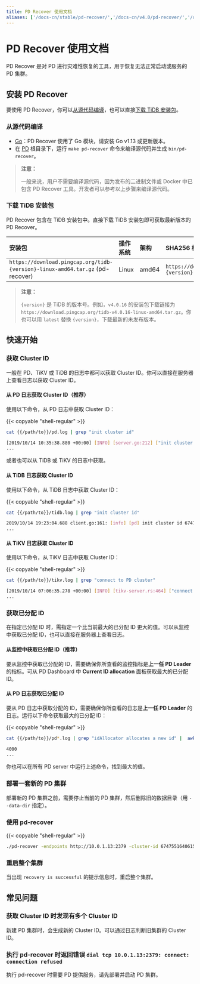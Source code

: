 ```yaml
---
title: PD Recover 使用文档
aliases: ['/docs-cn/stable/pd-recover/','/docs-cn/v4.0/pd-recover/','/docs-cn/stable/reference/tools/pd-recover/','/docs-cn/tools/pd-recover/','/docs-cn/v4.0/reference/tools/pd-recover/']
---
```


# PD Recover 使用文档

PD Recover 是对 PD 进行灾难性恢复的工具，用于恢复无法正常启动或服务的 PD 集群。

## 安装 PD Recover

要使用 PD Recover，你可以[从源代码编译](#从源代码编译)，也可以直接[下载 TiDB 安装包](#下载-tidb-安装包)。

### 从源代码编译

* [Go](https://golang.org/)：PD Recover 使用了 Go 模块，请安装 Go v1.13 或更新版本。
* 在 [PD](https://github.com/pingcap/pd) 根目录下，运行 `make pd-recover` 命令来编译源代码并生成 `bin/pd-recover`。

> **注意：**
>
> 一般来说，用户不需要编译源代码，因为发布的二进制文件或 Docker 中已包含 PD Recover 工具。开发者可以参考以上步骤来编译源代码。

### 下载 TiDB 安装包

PD Recover 包含在 TiDB 安装包中。直接下载 TiDB 安装包即可获取最新版本的 PD Recover。

| 安装包 | 操作系统 | 架构 | SHA256 校验和 |
|:---|:---|:---|:---|
| `https://download.pingcap.org/tidb-{version}-linux-amd64.tar.gz` (pd-recover) | Linux | amd64 | `https://download.pingcap.org/tidb-{version}-linux-amd64.sha256` |

> **注意：**
>
> `{version}` 是 TiDB 的版本号。例如，`v4.0.16` 的安装包下载链接为 `https://download.pingcap.org/tidb-v4.0.16-linux-amd64.tar.gz`。你也可以用 `latest` 替换 `{version}`，下载最新的未发布版本。

## 快速开始

### 获取 Cluster ID

一般在 PD、TiKV 或 TiDB 的日志中都可以获取 Cluster ID。你可以直接在服务器上查看日志以获取 Cluster ID。

#### 从 PD 日志获取 Cluster ID（推荐）

使用以下命令，从 PD 日志中获取 Cluster ID：

{{< copyable "shell-regular" >}}

```bash
cat {{/path/to}}/pd.log | grep "init cluster id"
```

```bash
[2019/10/14 10:35:38.880 +00:00] [INFO] [server.go:212] ["init cluster id"] [cluster-id=6747551640615446306]
...
```

或者也可以从 TiDB 或 TiKV 的日志中获取。

#### 从 TiDB 日志获取 Cluster ID

使用以下命令，从 TiDB 日志中获取 Cluster ID：

{{< copyable "shell-regular" >}}

```bash
cat {{/path/to}}/tidb.log | grep "init cluster id"
```

```bash
2019/10/14 19:23:04.688 client.go:161: [info] [pd] init cluster id 6747551640615446306
...
```

#### 从 TiKV 日志获取 Cluster ID

使用以下命令，从 TiKV 日志中获取 Cluster ID：

{{< copyable "shell-regular" >}}

```bash
cat {{/path/to}}/tikv.log | grep "connect to PD cluster"
```

```bash
[2019/10/14 07:06:35.278 +00:00] [INFO] [tikv-server.rs:464] ["connect to PD cluster 6747551640615446306"]
...
```

### 获取已分配 ID

在指定已分配 ID 时，需指定一个比当前最大的已分配 ID 更大的值。可以从监控中获取已分配 ID，也可以直接在服务器上查看日志。

#### 从监控中获取已分配 ID（推荐）

要从监控中获取已分配的 ID，需要确保你所查看的监控指标是**上一任 PD Leader** 的指标。可从 PD Dashboard 中 **Current ID allocation** 面板获取最大的已分配 ID。

#### 从 PD 日志获取已分配 ID

要从 PD 日志中获取分配的 ID，需要确保你所查看的日志是**上一任 PD Leader** 的日志。运行以下命令获取最大的已分配 ID：

{{< copyable "shell-regular" >}}

```bash
cat {{/path/to}}/pd*.log | grep "idAllocator allocates a new id" |  awk -F'=' '{print $2}' | awk -F']' '{print $1}' | sort -r -n | head -n 1
```

```bash
4000
...
```

你也可以在所有 PD server 中运行上述命令，找到最大的值。

### 部署一套新的 PD 集群

部署新的 PD 集群之前，需要停止当前的 PD 集群，然后删除旧的数据目录（用 `--data-dir` 指定）。

### 使用 pd-recover

{{< copyable "shell-regular" >}}

```bash
./pd-recover -endpoints http://10.0.1.13:2379 -cluster-id 6747551640615446306 -alloc-id 10000
```

### 重启整个集群

当出现 `recovery is successful` 的提示信息时，重启整个集群。

## 常见问题

### 获取 Cluster ID 时发现有多个 Cluster ID

新建 PD 集群时，会生成新的 Cluster ID。可以通过日志判断旧集群的 Cluster ID。

### 执行 pd-recover 时返回错误 `dial tcp 10.0.1.13:2379: connect: connection refused`

执行 pd-recover 时需要 PD 提供服务，请先部署并启动 PD 集群。
